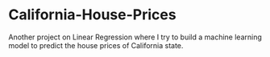 # California-House-Prices
Another project on Linear Regression where I try to build a machine learning model to predict the house prices of California state.
